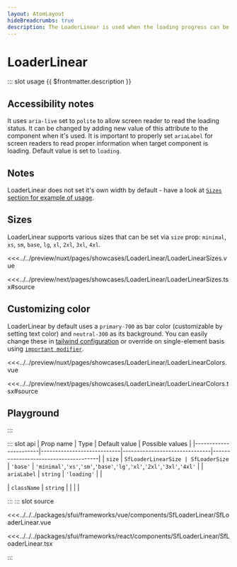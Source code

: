 ```yaml
---
layout: AtomLayout
hideBreadcrumbs: true
description: The LoaderLinear is used when the loading progress can be determined.
---
```

# LoaderLinear

::: slot usage
{{ $frontmatter.description }}

## Accessibility notes

It uses `aria-live` set to `polite` to allow screen reader to read the loading status. It can be changed by adding new value of this attribute to the component when it's used.
It is important to properly set `ariaLabel` for screen readers to read proper information when target component is loading. Default value is set to `loading`.

## Notes

LoaderLinear does not set it's own width by default - have a look at [`Sizes` section for example of usage](#sizes).

## Sizes

LoaderLinear supports various sizes that can be set via `size` prop: `minimal`, `xs`, `sm`, `base`, `lg`, `xl`, `2xl`, `3xl`, `4xl`.

<Showcase showcase-name="LoaderLinear/LoaderLinearSizes" style="min-height:300px">

<!-- vue -->
<<<../../preview/nuxt/pages/showcases/LoaderLinear/LoaderLinearSizes.vue
<!-- end vue -->
<!-- react -->
<<<../../preview/next/pages/showcases/LoaderLinear/LoaderLinearSizes.tsx#source
<!-- end react -->

</Showcase>

## Customizing color

LoaderLinear by default uses a `primary-700` as bar color (customizable by setting text color) and `neutral-300` as its background. You can easily change these in [tailwind configuration](https://tailwindcss.com/docs/configuration#theme) or override on single-element basis using [`important modifier`](https://tailwindcss.com/docs/configuration#important-modifier).

<Showcase showcase-name="LoaderLinear/LoaderLinearColors">

<!-- vue -->
<<<../../preview/nuxt/pages/showcases/LoaderLinear/LoaderLinearColors.vue
<!-- end vue -->
<!-- react -->
<<<../../preview/next/pages/showcases/LoaderLinear/LoaderLinearColors.tsx#source
<!-- end react -->

</Showcase>

## Playground

<Generate />
:::

::: slot api
| Prop name             | Type                       | Default value                 | Possible values                      |
|-----------------------|----------------------------|-------------------------------|--------------------------------------|
| `size`                |      `SfLoaderLinearSize | SfLoaderSize`        | `'base'`           |  `'minimal'`,`'xs'`,`'sm'`,`'base'`,`'lg'`,`'xl'`,`'2xl'`,`'3xl'`,`'4xl'` |
| `ariaLabel`    |      `string`                | `'loading'`                     |                                      |
<!-- react -->
| `className`             |  `string`                    |               |                                  |            |
<!-- end react -->
:::
::: slot source
<!-- vue -->
<<<../../../packages/sfui/frameworks/vue/components/SfLoaderLinear/SfLoaderLinear.vue
<!-- end vue -->
<!-- react -->
<<<../../../packages/sfui/frameworks/react/components/SfLoaderLinear/SfLoaderLinear.tsx
<!-- end react -->
:::
